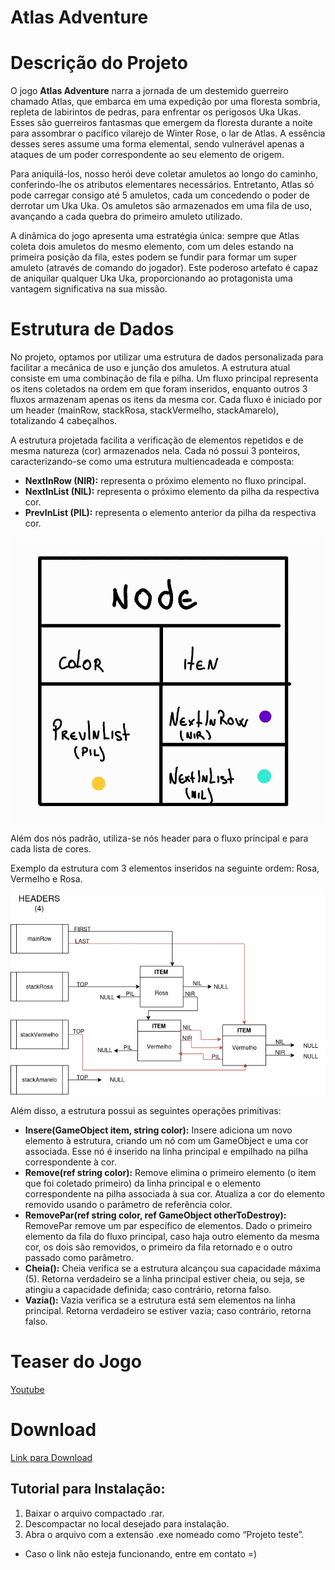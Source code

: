 # Atlas Adventure
# Descrição do Projeto

O jogo **Atlas Adventure** narra a jornada de um destemido guerreiro chamado Atlas, que embarca em uma expedição por uma floresta sombria, repleta de labirintos de pedras, para enfrentar os perigosos Uka Ukas. Esses são guerreiros fantasmas que emergem da floresta durante a noite para assombrar o pacífico vilarejo de Winter Rose, o lar de Atlas. A essência desses seres assume uma forma elemental, sendo vulnerável apenas a ataques de um poder correspondente ao seu elemento de origem.

Para aniquilá-los, nosso herói deve coletar amuletos ao longo do caminho, conferindo-lhe os atributos elementares necessários. Entretanto, Atlas só pode carregar consigo até 5 amuletos, cada um concedendo o poder de derrotar um Uka Uka. Os amuletos são armazenados em uma fila de uso, avançando a cada quebra do primeiro amuleto utilizado.

A dinâmica do jogo apresenta uma estratégia única: sempre que Atlas coleta dois amuletos do mesmo elemento, com um deles estando na primeira posição da fila, estes podem se fundir para formar um super amuleto (através de comando do jogador). Este poderoso artefato é capaz de aniquilar qualquer Uka Uka, proporcionando ao protagonista uma vantagem significativa na sua missão.

# Estrutura de Dados

No projeto, optamos por utilizar uma estrutura de dados personalizada para facilitar a mecânica de uso e junção dos amuletos. A estrutura atual consiste em uma combinação de fila e pilha. Um fluxo principal representa os itens coletados na ordem em que foram inseridos, enquanto outros 3 fluxos armazenam apenas os itens da mesma cor. Cada fluxo é iniciado por um header (mainRow, stackRosa, stackVermelho, stackAmarelo), totalizando 4 cabeçalhos.

A estrutura projetada facilita a verificação de elementos repetidos e de mesma natureza (cor) armazenados nela. Cada nó possui 3 ponteiros, caracterizando-se como uma estrutura multiencadeada e composta:

- **NextInRow (NIR):** representa o próximo elemento no fluxo principal.
- **NextInList (NIL):** representa o próximo elemento da pilha da respectiva cor.
- **PrevInList (PIL):** representa o elemento anterior da pilha da respectiva cor.

![Node](/img/node.jpeg)

Além dos nós padrão, utiliza-se nós header para o fluxo principal e para cada lista de cores.

Exemplo da estrutura com 3 elementos inseridos na seguinte ordem: Rosa, Vermelho e Rosa.

![ED](/img/ed.png)

Além disso, a estrutura possui as seguintes operações primitivas:

- **Insere(GameObject item, string color):** Insere adiciona um novo elemento à estrutura, criando um nó com um GameObject e uma cor associada. Esse nó é inserido na linha principal e empilhado na pilha correspondente à cor.
- **Remove(ref string color):** Remove elimina o primeiro elemento (o item que foi coletado primeiro) da linha principal e o elemento correspondente na pilha associada à sua cor. Atualiza a cor do elemento removido usando o parâmetro de referência color.
- **RemovePar(ref string color, ref GameObject otherToDestroy):** RemovePar remove um par específico de elementos. Dado o primeiro elemento da fila do fluxo principal, caso haja outro elemento da mesma cor, os dois são removidos, o primeiro da fila retornado e o outro passado como parâmetro.
- **Cheia():** Cheia verifica se a estrutura alcançou sua capacidade máxima (5). Retorna verdadeiro se a linha principal estiver cheia, ou seja, se atingiu a capacidade definida; caso contrário, retorna falso.
- **Vazia():** Vazia verifica se a estrutura está sem elementos na linha principal. Retorna verdadeiro se estiver vazia; caso contrário, retorna falso.

# Teaser do Jogo
[Youtube](https://youtu.be/aKxQA-citdY)

# Download

[Link para Download](https://drive.google.com/file/d/1yu9HPs4JE9RoqwTu6nKG2x1qcki6sDZ2/view?usp=drive_link)

## Tutorial para Instalação:
1. Baixar o arquivo compactado .rar.
2. Descompactar no local desejado para instalação.
3. Abra o arquivo com a extensão .exe nomeado como “Projeto teste”.
- Caso o link não esteja funcionando, entre em contato =)

